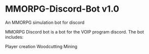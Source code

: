 # MMORPG-Discord-Bot v1.0
An MMORPG simulation bot for discord

MMORPG Discord bot is a bot for the VOIP program discord. The bot includes:

Player creation
Woodcutting
Mining
